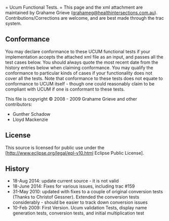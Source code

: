 \= Ucum Functional Tests. = This page and the xml attachment are
maintained by Grahame Grieve (grahameg@healthintersections.com.au).
Contributions/Corrections are welcome, and are best made through the
trac system.

## Conformance

You may declare conformance to these UCUM functional tests if your
implementation accepts the attached xml file as an input, and passes all
the test cases below. You should always quote the most recent date from
the history entries below when claiming conformance. You may qualify the
conformance to particular kinds of cases if your functionality does not
cover all the tests. Note that conformance to these tests does not
equate to conformance to UCUM itself - though one could reasonably claim
to be compliant with UCUM if one is conformant to these tests.

This file is copyright © 2008 - 2009 Grahame Grieve and other
contributors:

  - Gunther Schadow
  - Lloyd Mackenzie

## License

This source is licensed for public use under the
\[<http://www.eclipse.org/legal/epl-v10.html> Eclipse Public License\].

## History

  - 18-Aug 2014: update current source - it is not valid
  - 18-June 2014: Fixes for various issues, including trac \#159
  - 31-May 2010: updated with fixes to a couple of original conversion
    tests (Thanks to Christof Gessner). Extended the conversion tests
    considerably - should be easier to track down conversion issues
  - 10-Feb 2009: First Version. Ucum validation Tests, display name
    generation tests, conversion tests, and initial multiplication test
